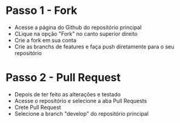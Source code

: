 # Passo 1 - Fork
  - Acesse a página do Github do reposítório principal
  - CLique na opção "Fork" no canto superior direito
  - Crie a fork em sua conta
  - Crie as branchs de features e faça push diretamente para o seu repositório
# Passo 2 - Pull Request
  - Depois de ter feito as alterações e testado
  - Acesse o repositório e selecione a aba Pull Requests
  - Crete Pull Request
  - Selecione a branch "develop" do repositório principal
  
